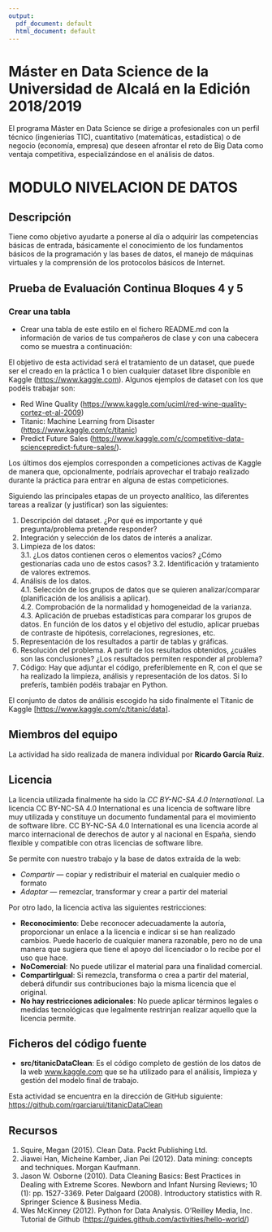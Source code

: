 ```yaml
---
output:
  pdf_document: default
  html_document: default
---
```

# Máster en Data Science de la Universidad de Alcalá en la Edición 2018/2019 

El programa Máster en Data Science se dirige a profesionales con un perfil técnico (ingenierías TIC), cuantitativo (matemáticas, estadística) o de negocio (economía, empresa) que deseen afrontar el reto de Big Data como ventaja competitiva, especializándose en el análisis de datos.

# MODULO NIVELACION DE DATOS

## Descripción

Tiene como objetivo ayudarte a ponerse al día o adquirir las competencias básicas de entrada, básicamente el conocimiento de los fundamentos básicos de la programación y las bases de datos, el manejo de máquinas virtuales y la comprensión de los protocolos básicos de Internet. 

## Prueba de Evaluación Continua Bloques 4 y 5

### Crear una tabla
* Crear una tabla de este estilo en el fichero README.md con la información de varios de tus compañeros de clase y con una cabecera como se muestra a continuación:


El objetivo de esta actividad será el tratamiento de un dataset, que puede ser el creado en la práctica 1 o bien cualquier dataset libre disponible en Kaggle (https://www.kaggle.com).
Algunos ejemplos de dataset con los que podéis trabajar son:
* Red Wine Quality (https://www.kaggle.com/uciml/red-wine-quality-cortez-et-al-2009)
* Titanic: Machine Learning from Disaster (https://www.kaggle.com/c/titanic)
* Predict Future Sales (https://www.kaggle.com/c/competitive-data-sciencepredict-future-sales/).
  
Los últimos dos ejemplos corresponden a competiciones activas de Kaggle de manera que, opcionalmente, podríais aprovechar el trabajo realizado durante la práctica para entrar en alguna de estas competiciones.  

Siguiendo las principales etapas de un proyecto analítico, las diferentes tareas a realizar (y justificar) son las siguientes:  

1. Descripción del dataset. ¿Por qué es importante y qué pregunta/problema pretende responder?
2. Integración y selección de los datos de interés a analizar.
3. Limpieza de los datos:  
    3.1. ¿Los datos contienen ceros o elementos vacíos? ¿Cómo gestionarías cada uno de estos casos?
    3.2. Identificación y tratamiento de valores extremos.
4. Análisis de los datos.  
    4.1. Selección de los grupos de datos que se quieren analizar/comparar (planificación de los análisis a aplicar).  
    4.2. Comprobación de la normalidad y homogeneidad de la varianza.  
    4.3. Aplicación de pruebas estadísticas para comparar los grupos de datos. En función de los datos y el objetivo del estudio, aplicar pruebas de contraste de hipótesis, correlaciones, regresiones, etc.
5. Representación de los resultados a partir de tablas y gráficas.
6. Resolución del problema. A partir de los resultados obtenidos, ¿cuáles son las conclusiones? ¿Los resultados permiten responder al problema?
7. Código: Hay que adjuntar el código, preferiblemente en R, con el que se ha realizado la limpieza, análisis y representación de los datos. Si lo preferís, también podéis trabajar en Python.  

El conjunto de datos de análisis escogido ha sido finalmente el Titanic de Kaggle [https://www.kaggle.com/c/titanic/data].

## Miembros del equipo

La actividad ha sido realizada de manera individual por **Ricardo García Ruiz**.

## Licencia

La licencia utilizada finalmente ha sido la _CC BY-NC-SA 4.0 International_.
La licencia CC BY-NC-SA 4.0 International es una licencia de software libre muy utilizada y constituye un documento fundamental para el movimiento de software libre.
CC BY-NC-SA 4.0 International es una licencia acorde al marco internacional de derechos de autor y al nacional en España, siendo flexible y compatible con otras licencias de software libre.

Se permite con nuestro trabajo y la base de datos extraída de la web:  

* *Compartir* — copiar y redistribuir el material en cualquier medio o formato
* *Adaptar* — remezclar, transformar y crear a partir del material

Por otro lado, la licencia activa las siguientes restricciones:  

* **Reconocimiento**: Debe reconocer adecuadamente la autoría, proporcionar un enlace a la licencia e indicar si se han realizado cambios. Puede hacerlo de cualquier manera razonable, pero no de una manera que sugiera que tiene el apoyo del licenciador o lo recibe por el uso que hace.
* **NoComercial**: No puede utilizar el material para una finalidad comercial.
* **CompartirIgual**: Si remezcla, transforma o crea a partir del material, deberá difundir sus contribuciones bajo la misma licencia que el original.
* **No hay restricciones adicionales**: No puede aplicar términos legales o medidas tecnológicas que legalmente restrinjan realizar aquello que la licencia permite.

## Ficheros del código fuente

* **src/titanicDataClean**: Es el código completo de gestión de los datos de la web www.kaggle.com que se ha utilizado para el análisis, limpieza y gestión del modelo final de trabajo.

Esta actividad se encuentra en la dirección de GitHub siguiente: https://github.com/rgarciarui/titanicDataClean  

## Recursos

1. Squire, Megan (2015). Clean Data. Packt Publishing Ltd.
2. Jiawei Han, Micheine Kamber, Jian Pei (2012). Data mining: concepts and techniques. Morgan Kaufmann.
3. Jason W. Osborne (2010). Data Cleaning Basics: Best Practices in Dealing with Extreme Scores. Newborn and Infant Nursing Reviews; 10 (1): pp. 1527-3369.
Peter Dalgaard (2008). Introductory statistics with R. Springer Science & Business Media.
4. Wes McKinney (2012). Python for Data Analysis. O’Reilley Media, Inc.
Tutorial de Github (https://guides.github.com/activities/hello-world/)
